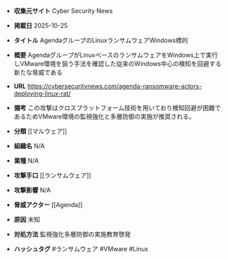 - **収集元サイト**
Cyber Security News

- **掲載日**
2025-10-25

- **タイトル**
AgendaグループのLinuxランサムウェアWindows標的

- **概要**
AgendaグループがLinuxベースのランサムウェアをWindows上で実行しVMware環境を狙う手法を確認した従来のWindows中心の検知を回避する新たな脅威である

- **URL**
https://cybersecuritynews.com/agenda-ransomware-actors-deploying-linux-rat/

- **備考**
この攻撃はクロスプラットフォーム技術を用いており検知回避が困難であるためVMware環境の監視強化と多層防御の実施が推奨される。

- **分類**
[[マルウェア]]

- **組織名**
N/A

- **業種**
N/A

- **攻撃手口**
[[ランサムウェア]]

- **攻撃影響**
N/A

- **脅威アクター**
[[Agenda]]

- **原因**
未知

- **対処方法**
監視強化多層防御の実施教育啓発

- **ハッシュタグ**
#ランサムウェア #VMware #Linux
